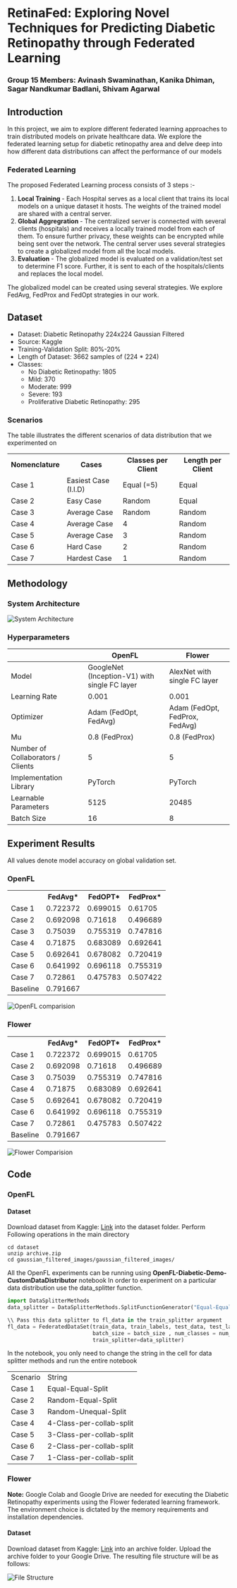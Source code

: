 # RetinaFed: Exploring Novel Techniques for Predicting Diabetic Retinopathy through Federated Learning

### Group 15 Members: Avinash Swaminathan, Kanika Dhiman, Sagar Nandkumar Badlani, Shivam Agarwal  

## Introduction

In this project, we aim to explore different federated learning approaches to train distributed models on private healthcare data. 
We explore the federated learning setup for diabetic retinopathy area and delve deep into how different data distributions can affect the performance of our models

### Federated Learning

The proposed Federated Learning process consists of 3 steps :- 
1. <b> Local Training </b> - Each Hospital serves as a local client that trains its local models on a unique dataset it hosts. The weights of the trained model are shared with a central server.
2. <b> Global Aggregration </b> - The centralized server is connected with several clients (hospitals) and receives a locally trained model from each of them. To ensure further privacy, these weights can be encrypted while being sent over the network. The central server uses several strategies to create a globalized model from all the local models. 
3. <b> Evaluation </b> - The globalized model is evaluated on a validation/test set to determine F1 score. Further, it is sent to each of the hospitals/clients and replaces the local model. 

The globalized model can be created using several strategies. We explore FedAvg, FedProx and FedOpt strategies in our work.

## Dataset
<ul>
  <li>Dataset: Diabetic Retinopathy 224x224 Gaussian Filtered</li>
  <li>Source: Kaggle</li>
  <li>Training-Validation Split: 80%-20%</li>
  <li>Length of Dataset: 3662 samples of (224 * 224)</li>
  <li>Classes:
    <ul>
      <li>No Diabetic Retinopathy: 1805</li>
      <li>Mild: 370</li>
      <li>Moderate: 999</li>
      <li>Severe: 193</li>
      <li>Proliferative Diabetic Retinopathy: 295</li>
    </ul>
  </li>
</ul>

### Scenarios

The table illustrates the different scenarios of data distribution that we experimented on
<table>
  <tr>
    <th>Nomenclature</th>
    <th>Cases</th>
    <th>Classes per Client</th>
    <th>Length per Client</th>
  </tr>
  <tr>
    <td>Case 1</td>
    <td>Easiest Case (I.I.D)</td>
    <td>Equal (=5)</td>
    <td>Equal</td>
  </tr>
  <tr>
    <td>Case 2</td>
    <td>Easy Case</td>
    <td>Random</td>
    <td>Equal</td>
  </tr>
  <tr>
    <td>Case 3</td>
    <td>Average Case</td>
    <td>Random</td>
    <td>Random</td>
  </tr>
  <tr>
    <td>Case 4</td>
    <td>Average Case</td>
    <td>4</td>
    <td>Random</td>
  </tr>
  <tr>
    <td>Case 5</td>
    <td>Average Case</td>
    <td>3</td>
    <td>Random</td>
  </tr>
  <tr>
    <td>Case 6</td>
    <td>Hard Case</td>
    <td>2</td>
    <td>Random</td>
  </tr>
  <tr>
    <td>Case 7</td>
    <td>Hardest Case</td>
    <td>1</td>
    <td>Random</td>
  </tr>
</table>

## Methodology 

### System Architecture

![System Architecture](imgs/SystemArch.png)

### Hyperparameters
<table>
  <thead>
    <tr>
      <th></th>
      <th>OpenFL</th>
      <th>Flower</th>
    </tr>
  </thead>
  <tbody>
    <tr>
      <td>Model</td>
      <td>GoogleNet (Inception-V1) with single FC layer</td>
      <td>AlexNet with single FC layer</td>
    </tr>
    <tr>
      <td>Learning Rate</td>
      <td>0.001</td>
      <td>0.001</td>
    </tr>
    <tr>
      <td>Optimizer</td>
      <td>Adam (FedOpt, FedAvg)</td>
      <td>Adam (FedOpt, FedProx, FedAvg)</td>
    </tr>
    <tr>
      <td>Mu</td>
      <td>0.8 (FedProx)</td>
      <td>0.8 (FedProx)</td>
    </tr>
    <tr>
      <td>Number of Collaborators / Clients</td>
      <td>5</td>
      <td>5</td>
    </tr>
    <tr>
      <td>Implementation Library</td>
      <td>PyTorch</td>
      <td>PyTorch</td>
    </tr>
    <tr>
      <td>Learnable Parameters</td>
      <td>5125</td>
      <td>20485</td>
    </tr>
    <tr>
      <td>Batch Size</td>
      <td>16</td>
      <td>8</td>
    </tr>
  </tbody>
</table>

## Experiment Results

All values denote model accuracy on global validation set. 

### OpenFL

<table>
  <tr>
    <th></th>
    <th>FedAvg*</th>
    <th>FedOPT*</th>
    <th>FedProx*</th>
  </tr>
  <tr>
    <td>Case 1</td>
    <td>0.722372</td>
    <td>0.699015</td>
    <td>0.61705</td>
  </tr>
  <tr>
    <td>Case 2</td>
    <td>0.692098</td>
    <td>0.71618</td>
    <td>0.496689</td>
  </tr>
  <tr>
    <td>Case 3</td>
    <td>0.75039</td>
    <td>0.755319</td>
    <td>0.747816</td>
  </tr>
  <tr>
    <td>Case 4</td>
    <td>0.71875</td>
    <td>0.683089</td>
    <td>0.692641</td>
  </tr>
  <tr>
    <td>Case 5</td>
    <td>0.692641</td>
    <td>0.678082</td>
    <td>0.720419</td>
  </tr>
  <tr>
    <td>Case 6</td>
    <td>0.641992</td>
    <td>0.696118</td>
    <td>0.755319</td>
  </tr>
  <tr>
    <td>Case 7</td>
    <td>0.72861</td>
    <td>0.475783</td>
    <td>0.507422</td>
  </tr>
  <tr>
    <td>Baseline</td>
    <td colspan="3">0.791667</td>
  </tr>
</table>

![OpenFL comparision](imgs/OpenFLcompare.png)
### Flower

<table>
  <tr>
    <th></th>
    <th>FedAvg*</th>
    <th>FedOPT*</th>
    <th>FedProx*</th>
  </tr>
  <tr>
    <td>Case 1</td>
    <td>0.722372</td>
    <td>0.699015</td>
    <td>0.61705</td>
  </tr>
  <tr>
    <td>Case 2</td>
    <td>0.692098</td>
    <td>0.71618</td>
    <td>0.496689</td>
  </tr>
  <tr>
    <td>Case 3</td>
    <td>0.75039</td>
    <td>0.755319</td>
    <td>0.747816</td>
  </tr>
  <tr>
    <td>Case 4</td>
    <td>0.71875</td>
    <td>0.683089</td>
    <td>0.692641</td>
  </tr>
  <tr>
    <td>Case 5</td>
    <td>0.692641</td>
    <td>0.678082</td>
    <td>0.720419</td>
  </tr>
  <tr>
    <td>Case 6</td>
    <td>0.641992</td>
    <td>0.696118</td>
    <td>0.755319</td>
  </tr>
  <tr>
    <td>Case 7</td>
    <td>0.72861</td>
    <td>0.475783</td>
    <td>0.507422</td>
  </tr>
  <tr>
    <td>Baseline</td>
    <td colspan="3">0.791667</td>
  </tr>
</table>

![Flower Comparision](imgs/FlowerCompare.png)
## Code

### OpenFL

#### Dataset
Download dataset from Kaggle: [Link](https://www.kaggle.com/datasets/sovitrath/diabetic-retinopathy-224x224-gaussian-filtered) into the dataset folder.
Perform Following operations in the main directory 

```terminal
cd dataset
unzip archive.zip
cd gaussian_filtered_images/gaussian_filtered_images/
```

All the OpenFL experiments can be running using <b>OpenFL-Diabetic-Demo-CustomDataDistributor</b> notebook
In order to experiment on a particular data distribution use the data_splitter function.

```python
import DataSplitterMethods
data_splitter = DataSplitterMethods.SplitFunctionGenerator("Equal-Equal-Split") #Use strings defined below to experiment on data distribution

\\ Pass this data splitter to fl_data in the train_splitter argument
fl_data = FederatedDataSet(train_data, train_labels, test_data, test_labels, 
                           batch_size = batch_size , num_classes = num_classes, 
                           train_splitter=data_splitter)
```


In the notebook, you only need to change the string in the cell for data splitter methods and run the entire notebook

<table>
  <tr>
    <td>Scenario</td>
    <td> String </td>
  </tr>
  <tr>
    <td>Case 1</td>
    <td>Equal-Equal-Split</td>
  </tr>
  <tr>
    <td>Case 2</td>
    <td>Random-Equal-Split</td>
  </tr>
  <tr>
    <td>Case 3</td>
    <td>Random-Unequal-Split</td>
  </tr>
  <tr>
    <td>Case 4</td>
    <td>4-Class-per-collab-split</td>
  </tr>
  <tr>
    <td>Case 5</td>
    <td>3-Class-per-collab-split</td>
  </tr>
  <tr>
    <td>Case 6</td>
    <td>2-Class-per-collab-split</td>
  </tr>
  <tr>
    <td>Case 7</td>
    <td>1-Class-per-collab-split</td>
  </tr>
</table>

### Flower

<b> Note:</b> Google Colab and Google Drive are needed for executing the Diabetic Retinopathy experiments using the Flower federated learning framework. The environment choice is dictated by the memory requirements and installation dependencies.

#### Dataset
Download dataset from Kaggle: [Link](https://www.kaggle.com/datasets/sovitrath/diabetic-retinopathy-224x224-gaussian-filtered) into an archive folder. Upload the archive folder to your Google Drive. The resulting file structure will be as follows:

![File Structure](imgs/FileStructure.jpg)
